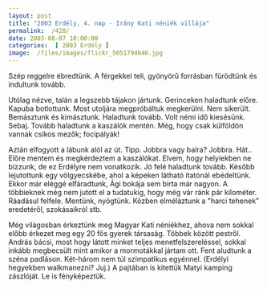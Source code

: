 ```yaml
---
layout: post
title: "2003 Erdély, 4. nap - Irány Kati néniék villája"
permalink:  /428/ 
date: 2003-08-07 10:00:00
categories:  [ 2003 Erdély ] 
image:  /files/images/flickr_5051794646.jpg 
---
```

Szép reggelre ébredtünk. A férgekkel teli, gyönyörû forrásban fürödtünk és indultunk tovább.

Utólag nézve, talán a legszebb tájakon jártunk. Gerinceken haladtunk előre. Kapuba botlottunk. Most utoljára megpróbáltuk megkerülni. Nem sikerült. Bemásztunk és kimásztunk. Haladtunk tovább. Volt némi idő kiesésünk. Sebaj. Tovább haladtunk a kaszálók mentén. Még, hogy csak külföldön vannak csíkos mezők; focipályák!

Aztán elfogyott a lábunk alól az út. Tipp. Jobbra vagy balra? Jobbra. Hát.. Előre mentem és megkérdeztem a kaszálókat. Elvem, hogy helyiekben ne bízzunk, de ez Erdélyre nem vonatkozik. Jó felé haladtunk tovább. Később lejutottunk egy völgyecskébe, ahol a képeken látható itatónál ebédeltünk. Ekkor már eléggé elfáradtunk, Ági bokája sem bírta már nagyon. A többieknek még nem jutott el a tudatukig, hogy még vár ránk pár kilométer. Ráadásul felfele. Mentünk, nyögtünk. Közben elméláztunk a "harci tehenek" eredetéről, szokásaikról stb.

Még világosban érkeztünk meg Magyar Kati néniékhez, ahova nem sokkal előbb érkezet meg egy 20 fős gyerek társaság. Többek között pestről. András bácsi, most hogy látott minket teljes menetfelszereléssel, sokkal inkább megbecsült mint amikor a mormotákkal jártam ott. Fent aludtunk a széna padláson. Két-három nem túl szimpatikus egyénnel. (Erdélyi hegyekben walkmanezni? Juj.) A pajtában is kitettük Matyi kamping zászlóját. Le is fényképeztük.


